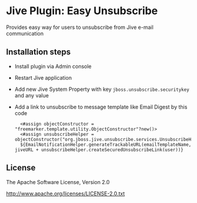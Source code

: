 Jive Plugin: Easy Unsubscribe
=============================

Provides easy way for users to unsubscribe from Jive e-mail communication

Installation steps
------------------

* Install plugin via Admin console
* Restart Jive application
* Add new Jive System Property with key `jboss.unsubscribe.securitykey` and any value
* Add a link to unsubscribe to message template like Email Digest by this code

		<#assign objectConstructor = "freemarker.template.utility.ObjectConstructor"?new()>
		<#assign unsubscribeHelper = objectConstructor("org.jboss.jive.unsubscribe.services.UnsubscribeHelper")>
		${EmailNotificationHelper.generateTrackableURL(emailTemplateName, jiveURL + unsubscribeHelper.createSecuredUnsubscribeLink(user))}


License
-------

The Apache Software License, Version 2.0

http://www.apache.org/licenses/LICENSE-2.0.txt